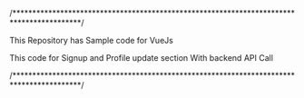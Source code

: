 /*****************************************************************************************/

This Repository has Sample code for VueJs

This code for Signup and Profile update section With backend API Call

/*****************************************************************************************/